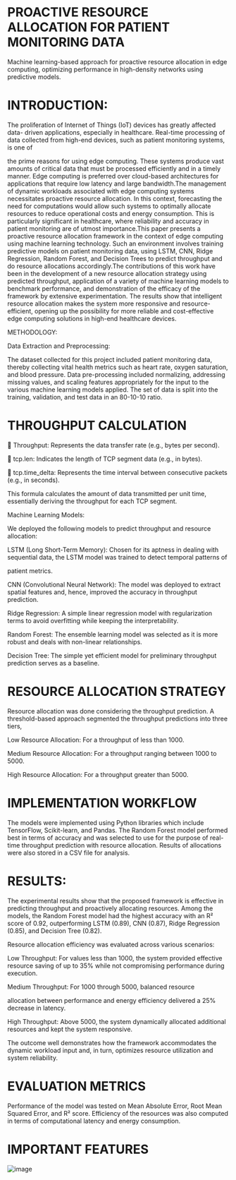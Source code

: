 # PROACTIVE RESOURCE ALLOCATION FOR PATIENT MONITORING DATA
Machine learning-based approach for proactive resource allocation in edge computing, optimizing performance in high-density networks using predictive models.

# INTRODUCTION:

The proliferation of Internet of Things (IoT) devices has greatly affected data-
driven applications, especially in healthcare. Real-time processing of data
collected from high-end devices, such as patient monitoring systems, is one of

the prime reasons for using edge computing. These systems produce vast
amounts of critical data that must be processed efficiently and in a timely
manner. Edge computing is preferred over cloud-based architectures for
applications that require low latency and large bandwidth.The management of
dynamic workloads associated with edge computing systems necessitates
proactive resource allocation. In this context, forecasting the need for
computations would allow such systems to optimally allocate resources to
reduce operational costs and energy consumption. This is particularly
significant in healthcare, where reliability and accuracy in patient monitoring
are of utmost importance.This paper presents a proactive resource allocation
framework in the context of edge computing using machine learning
technology. Such an environment involves training predictive models on
patient monitoring data, using LSTM, CNN, Ridge Regression, Random
Forest, and Decision Trees to predict throughput and do resource allocations
accordingly.The contributions of this work have been in the development of a
new resource allocation strategy using predicted throughput, application of a
variety of machine learning models to benchmark performance, and
demonstration of the efficacy of the framework by extensive experimentation.
The results show that intelligent resource allocation makes the system more
responsive and resource-efficient, opening up the possibility for more reliable
and cost-effective edge computing solutions in high-end healthcare devices.

METHODOLOGY:

Data Extraction and Preprocessing:

The dataset collected for this project included patient monitoring data, thereby
collecting vital health metrics such as heart rate, oxygen saturation, and blood
pressure. Data pre-processing included normalizing, addressing missing
values, and scaling features appropriately for the input to the various machine
learning models applied. The set of data is split into the training, validation,
and test data in an 80-10-10 ratio.

# THROUGHPUT CALCULATION

 Throughput: Represents the data transfer rate (e.g., bytes per second).

 tcp.len: Indicates the length of TCP segment data (e.g., in bytes).

 tcp.time_delta: Represents the time interval between consecutive
packets (e.g., in seconds).

This formula calculates the amount of data transmitted per unit time,
essentially deriving the throughput for each TCP segment.

Machine Learning Models:

We deployed the following models to predict throughput and resource
allocation:

LSTM (Long Short-Term Memory): Chosen for its aptness in dealing with
sequential data, the LSTM model was trained to detect temporal patterns of

patient metrics.

CNN (Convolutional Neural Network): The model was deployed to extract
spatial features and, hence, improved the accuracy in throughput prediction.

Ridge Regression: A simple linear regression model with regularization terms
to avoid overfitting while keeping the interpretability.

Random Forest: The ensemble learning model was selected as it is more
robust and deals with non-linear relationships.

Decision Tree: The simple yet efficient model for preliminary throughput
prediction serves as a baseline.

# RESOURCE ALLOCATION STRATEGY

Resource allocation was done considering the throughput prediction. A
threshold-based approach segmented the throughput predictions into three
tiers,

Low Resource Allocation: For a throughput of less than 1000.

Medium Resource Allocation: For a throughput ranging between 1000
to 5000.

High Resource Allocation: For a throughput greater than 5000.

# IMPLEMENTATION WORKFLOW

The models were implemented using Python libraries which include
TensorFlow, Scikit-learn, and Pandas. The Random Forest model performed
best in terms of accuracy and was selected to use for the purpose of real-time
throughput prediction with resource allocation. Results of allocations were
also stored in a CSV file for analysis.

# RESULTS:

The experimental results show that the proposed framework is effective in
predicting throughput and proactively allocating resources. Among the
models, the Random Forest model had the highest accuracy with an R² score
of 0.92, outperforming LSTM (0.89), CNN (0.87), Ridge Regression (0.85),
and Decision Tree (0.82).

Resource allocation efficiency was evaluated across various scenarios:

Low Throughput: For values less than 1000, the system provided
effective resource saving of up to 35% while not compromising
performance during execution.

Medium Throughput: For 1000 through 5000, balanced resource

allocation between performance and energy efficiency delivered a 25%
decrease in latency.

High Throughput: Above 5000, the system dynamically allocated
additional resources and kept the system responsive.

The outcome well demonstrates how the framework accommodates the
dynamic workload input and, in turn, optimizes resource utilization and
system reliability.

# EVALUATION METRICS
Performance of the model was tested on Mean Absolute Error, Root Mean
Squared Error, and R² score. Efficiency of the resources was also computed in
terms of computational latency and energy consumption.

# IMPORTANT FEATURES
![image](https://github.com/user-attachments/assets/d5dd5b13-7358-43db-9ce0-53e9c61114cf)
